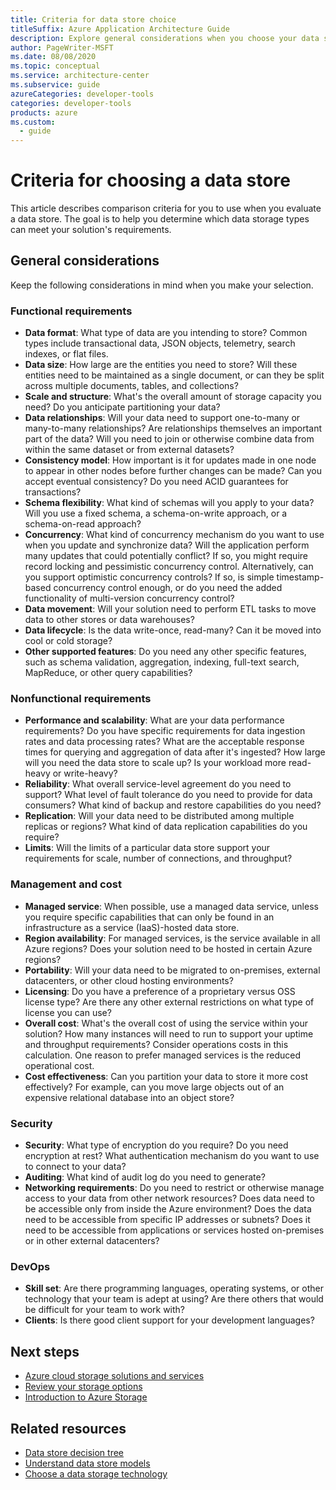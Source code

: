 ```yaml
---
title: Criteria for data store choice
titleSuffix: Azure Application Architecture Guide
description: Explore general considerations when you choose your data store. Examine functional and nonfunctional requirements, management and cost, security, and DevOps.
author: PageWriter-MSFT
ms.date: 08/08/2020
ms.topic: conceptual
ms.service: architecture-center
ms.subservice: guide
azureCategories: developer-tools
categories: developer-tools
products: azure
ms.custom:
  - guide
---
```


# Criteria for choosing a data store

This article describes comparison criteria for you to use when you evaluate a data store. The goal is to help you determine which data storage types can meet your solution's requirements.

## General considerations

Keep the following considerations in mind when you make your selection.

### Functional requirements

- **Data format**: What type of data are you intending to store? Common types include transactional data, JSON objects, telemetry, search indexes, or flat files.
- **Data size**: How large are the entities you need to store? Will these entities need to be maintained as a single document, or can they be split across multiple documents, tables, and collections?
- **Scale and structure**: What's the overall amount of storage capacity you need? Do you anticipate partitioning your data?
- **Data relationships**: Will your data need to support one-to-many or many-to-many relationships? Are relationships themselves an important part of the data? Will you need to join or otherwise combine data from within the same dataset or from external datasets?
- **Consistency model**: How important is it for updates made in one node to appear in other nodes before further changes can be made? Can you accept eventual consistency? Do you need ACID guarantees for transactions?
- **Schema flexibility**: What kind of schemas will you apply to your data? Will you use a fixed schema, a schema-on-write approach, or a schema-on-read approach?
- **Concurrency**: What kind of concurrency mechanism do you want to use when you update and synchronize data? Will the application perform many updates that could potentially conflict? If so, you might require record locking and pessimistic concurrency control. Alternatively, can you support optimistic concurrency controls? If so, is simple timestamp-based concurrency control enough, or do you need the added functionality of multi-version concurrency control?
- **Data movement**: Will your solution need to perform ETL tasks to move data to other stores or data warehouses?
- **Data lifecycle**: Is the data write-once, read-many? Can it be moved into cool or cold storage?
- **Other supported features**: Do you need any other specific features, such as schema validation, aggregation, indexing, full-text search, MapReduce, or other query capabilities?

### Nonfunctional requirements

- **Performance and scalability**: What are your data performance requirements? Do you have specific requirements for data ingestion rates and data processing rates? What are the acceptable response times for querying and aggregation of data after it's ingested? How large will you need the data store to scale up? Is your workload more read-heavy or write-heavy?
- **Reliability**: What overall service-level agreement do you need to support? What level of fault tolerance do you need to provide for data consumers? What kind of backup and restore capabilities do you need?
- **Replication**: Will your data need to be distributed among multiple replicas or regions? What kind of data replication capabilities do you require?
- **Limits**: Will the limits of a particular data store support your requirements for scale, number of connections, and throughput?

### Management and cost

- **Managed service**: When possible, use a managed data service, unless you require specific capabilities that can only be found in an infrastructure as a service (IaaS)-hosted data store.
- **Region availability**: For managed services, is the service available in all Azure regions? Does your solution need to be hosted in certain Azure regions?
- **Portability**: Will your data need to be migrated to on-premises, external datacenters, or other cloud hosting environments?
- **Licensing**: Do you have a preference of a proprietary versus OSS license type? Are there any other external restrictions on what type of license you can use?
- **Overall cost**: What's the overall cost of using the service within your solution? How many instances will need to run to support your uptime and throughput requirements? Consider operations costs in this calculation. One reason to prefer managed services is the reduced operational cost.
- **Cost effectiveness**: Can you partition your data to store it more cost effectively? For example, can you move large objects out of an expensive relational database into an object store?

### Security

- **Security**: What type of encryption do you require? Do you need encryption at rest? What authentication mechanism do you want to use to connect to your data?
- **Auditing**: What kind of audit log do you need to generate?
- **Networking requirements**: Do you need to restrict or otherwise manage access to your data from other network resources? Does data need to be accessible only from inside the Azure environment? Does the data need to be accessible from specific IP addresses or subnets? Does it need to be accessible from applications or services hosted on-premises or in other external datacenters?

### DevOps

- **Skill set**: Are there programming languages, operating systems, or other technology that your team is adept at using? Are there others that would be difficult for your team to work with?
- **Clients**: Is there good client support for your development languages?

## Next steps

- [Azure cloud storage solutions and services](https://azure.microsoft.com/products/category/storage)
- [Review your storage options](/azure/cloud-adoption-framework/ready/considerations/storage-options)
- [Introduction to Azure Storage](/azure/storage/common/storage-introduction)

## Related resources

- [Data store decision tree](data-store-decision-tree.md)
- [Understand data store models](data-store-overview.md)
- [Choose a data storage technology](../../data-guide/technology-choices/data-storage.md)